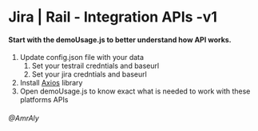 # Jira | Rail - Integration APIs -v1
#### Start with the demoUsage.js to better understand how API works.

1. Update config.json file with your data
      1. Set your testrail credntials and baseurl
      2. Set your jira credntials and baseurl
2. Install [Axios](https://github.com/axios/axios) library
3. Open demoUsage.js to know exact what is needed to work with these platforms APIs

###### @AmrAly